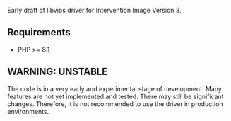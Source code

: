 Early draft of libvips driver for Intervention Image Version 3.

## Requirements

- PHP >= 8.1

## WARNING: UNSTABLE

The code is in a very early and experimental stage of development. Many
features are not yet implemented and tested. There may still be significant
changes. Therefore, it is not recommended to use the driver in production
environments.
